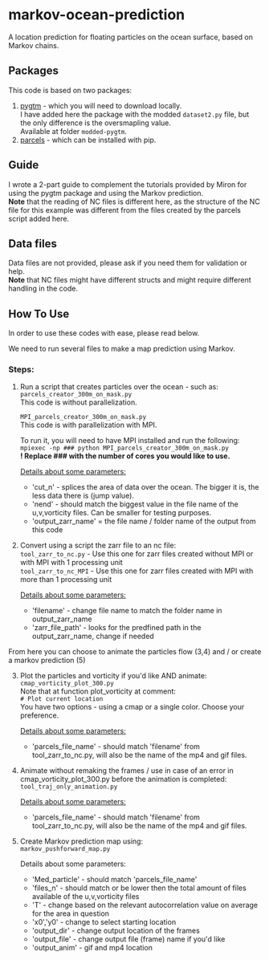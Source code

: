 # markov-ocean-prediction
A location prediction for floating particles on the ocean surface, based on Markov chains.

## Packages
This code is based on two packages:
1. [pygtm](https://github.com/philippemiron/pygtm) - which you will need to download locally. <br>
I have added here the package with the modded `dataset2.py` file, but the only difference is the oversmapling value. <br>
Available at folder `modded-pygtm`.
2. [parcels](https://github.com/OceanParcels/Parcels) - which can be installed with pip.

## Guide
I wrote a 2-part guide to complement the tutorials provided by Miron for using the pygtm package and using the Markov prediction. <br>
__Note__ that the reading of NC files is different here, as the structure of the NC file for this example was different from the files created by the parcels script added here. 

## Data files
Data files are not provided, please ask if you need them for validation or help. <br>
__Note__ that NC files might have different structs and might require different handling in the code.

## How To Use

In order to use these codes with ease, please read below.

We need to run several files to make a map prediction using Markov.

### Steps:
1. Run a script that creates particles over the ocean - such as: <br>
    `parcels_creator_300m_on_mask.py` <br>
    This code is without parallelization.

    `MPI_parcels_creator_300m_on_mask.py` <br>
    This code is with parallelization with MPI.
   
   To run it, you will need to have MPI installed and run the following:  <br>
   `mpiexec -np ### python MPI_parcels_creator_300m_on_mask.py` <br>
   __! Replace ### with the number of cores you would like to use.__

    <ins>Details about some parameters:</ins> <br>
    * 'cut_n' - splices the area of data over the ocean. The bigger it is, the less data there is (jump value).
    * 'nend' - should match the biggest value in the file name of the u,v,vorticity files. Can be smaller for testing purposes.
    * 'output_zarr_name' =  the file name / folder name of the output from this code

2. Convert using a script the zarr file to an nc file: <br>
    `tool_zarr_to_nc.py`  - Use this one for zarr files created without MPI or with MPI with 1 processing unit <br>
   `tool_zarr_to_nc_MPI` - Use this one for zarr files created with MPI with more than 1 processing unit <br>

    <ins>Details about some parameters:</ins> <br>
    * 'filename' - change file name to match the folder name in output_zarr_name
    * 'zarr_file_path' - looks for the predfined path in the output_zarr_name, change if needed

From here you can choose to animate the particles flow (3,4) and / or create a markov prediction (5)

3. Plot the particles and vorticity if you'd like AND animate: <br>
    `cmap_vorticity_plot_300.py`  <br>
    Note that at function plot_vorticity at comment: <br>
    `# Plot current location` <br>
    You have two options - using a cmap or a single color. Choose your preference.

    <ins>Details about some parameters: </ins><br>
    * 'parcels_file_name' - should match 'filename' from tool_zarr_to_nc.py, will also be the name of the mp4 and gif files.

4. Animate without remaking the frames / use in case of an error in cmap_vorticity_plot_300.py before the animation is completed: <br>
    `tool_traj_only_animation.py`

    <ins>Details about some parameters: </ins><br>
    * 'parcels_file_name' - should match 'filename' from tool_zarr_to_nc.py, will also be the name of the mp4 and gif files.

5. Create Markov prediction map using: <br>
    `markov_pushforward_map.py`

    Details about some parameters:
    * 'Med_particle' - should match 'parcels_file_name' 
    * 'files_n' - should match or be lower then the total amount of files available of the  u,v,vorticity files
    * 'T' - change based on the relevant autocorrelation value on average for the area in question
    * 'x0','y0' - change to select starting location
    * 'output_dir' - change output location of the frames
    * 'output_file' - change output file (frame) name if you'd like
    * 'output_anim' - gif and mp4 location

